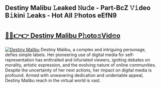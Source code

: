 ## Destiny Malibu 𝙻eaked 𝙽u𝚍e - Part-BcZ 𝚅𝚒deo B𝚒kini 𝙻eaks - Hot All 𝙿hotos eEfN9

# <h2><a href="http://ld2o8o.urlbe.top/?page=Destiny+Malibu">🔗🔗👉👉 Destiny Malibu P𝚑oto𝚜Vid𝚎o</a></h2>

[![Destiny Malibu](https://i.imgur.com/eBuTRDB.gif)](http://ld2o8o.urlbe.top/?page=Destiny+Malibu)
Destiny Malibu, a complex and intriguing personage, defies simple labels. Her pioneering use of digital media for self-representation has enthralled and infuriated viewers, igniting debates on morality, artistic expression, and the evolving nature of online communities. Despite the uncertainty of her next actions, her impact on digital media is profound. Armed with unwavering dedication and undeniable appeal, Destiny Malibu reach in the virtual world is vast.
